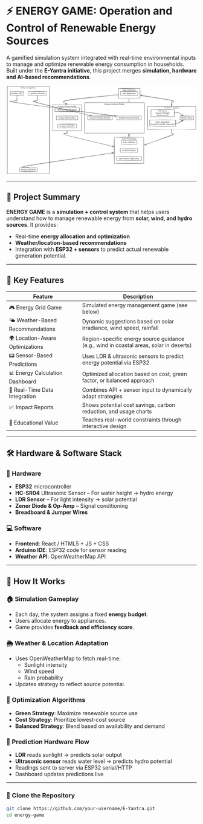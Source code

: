 # ⚡ ENERGY GAME: Operation and Control of Renewable Energy Sources

A gamified simulation system integrated with real-time environmental inputs to manage and optimize renewable energy consumption in households. Built under the **E-Yantra initiative**, this project merges **simulation, hardware and AI-based recommendations**.

![System Architecture](sys.png)

---

## 🧠 Project Summary

**ENERGY GAME** is a **simulation + control system** that helps users understand how to manage renewable energy from **solar, wind, and hydro sources**. It provides:
- Real-time **energy allocation and optimization**
- **Weather/location-based recommendations**
- Integration with **ESP32 + sensors** to predict actual renewable generation potential.

---

## 🚀 Key Features

| Feature                            | Description                                                                                 |
|-----------------------------------|---------------------------------------------------------------------------------------------|
| 🎮 Energy Grid Game               | Simulated energy management game (see below)                                                |
| 🌤 Weather-Based Recommendations | Dynamic suggestions based on solar irradiance, wind speed, rainfall                         |
| 🌍 Location-Aware Optimizations   | Region-specific energy source guidance (e.g., wind in coastal areas, solar in deserts)     |
| 📟 Sensor-Based Predictions       | Uses LDR & ultrasonic sensors to predict energy potential via ESP32                         |
| 📊 Energy Calculation Dashboard   | Optimized allocation based on cost, green factor, or balanced approach                     |
| 📡 Real-Time Data Integration     | Combines API + sensor input to dynamically adapt strategies                                 |
| 📈 Impact Reports                 | Shows potential cost savings, carbon reduction, and usage charts                           |
| 🧠 Educational Value              | Teaches real-world constraints through interactive design                                   |

---

## 🛠️ Hardware & Software Stack

### 🔌 Hardware
- **ESP32** microcontroller
- **HC-SR04** Ultrasonic Sensor – For water height → hydro energy
- **LDR Sensor** – For light intensity → solar potential
- **Zener Diode & Op-Amp** – Signal conditioning
- **Breadboard & Jumper Wires**

### 💻 Software
- **Frontend**: React / HTML5 + JS + CSS
- **Arduino IDE**: ESP32 code for sensor reading
- **Weather API**: OpenWeatherMap API

---

## 🧪 How It Works

### 🏠 Simulation Gameplay
- Each day, the system assigns a fixed **energy budget**.
- Users allocate energy to appliances.
- Game provides **feedback and efficiency score**.

### 🌦 Weather & Location Adaptation
- Uses OpenWeatherMap to fetch real-time:
  - Sunlight intensity
  - Wind speed
  - Rain probability
- Updates strategy to reflect source potential.

### 🔋 Optimization Algorithms
- **Green Strategy**: Maximize renewable source use
- **Cost Strategy**: Prioritize lowest-cost source
- **Balanced Strategy**: Blend based on availability and demand

### 🧾 Prediction Hardware Flow
- **LDR** reads sunlight → predicts solar output
- **Ultrasonic sensor** reads water level → predicts hydro potential
- Readings sent to server via ESP32 serial/HTTP
- Dashboard updates predictions live

---
### 🧰 Clone the Repository
```bash
git clone https://github.com/your-username/E-Yantra.git
cd energy-game
